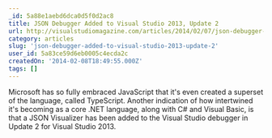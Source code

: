 ```yaml
---
_id: 5a88e1aebd6dca0d5f0d2ac8
title: JSON Debugger Added to Visual Studio 2013, Update 2
url: http://visualstudiomagazine.com/articles/2014/02/07/json-debugger-added-to-vs-2013.aspx
category: articles
slug: 'json-debugger-added-to-visual-studio-2013-update-2'
user_id: 5a83ce59d6eb0005c4ecda2c
createdOn: '2014-02-08T18:49:55.000Z'
tags: []
---
```


Microsoft has so fully embraced JavaScript that it's even created a superset of the language, called TypeScript. Another indication of how intertwined it's becoming as a core .NET language, along with C# and Visual Basic, is that a JSON Visualizer has been added to the Visual Studio debugger in Update 2 for Visual Studio 2013.

